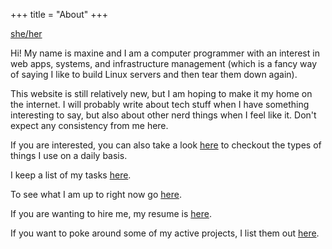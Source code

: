 +++
title = "About"
+++

[she/her](https://pronouns.mxhzl.com/she/her/her/hers/herself)

Hi! My name is maxine and I am a computer programmer with an interest in web apps, systems, and infrastructure management (which is a fancy way of saying I like to build Linux servers and then tear them down again).

This website is still relatively new, but I am hoping to make it my home on the internet. I will probably write about tech stuff when I have something interesting to say, but also about other nerd things when I feel like it. Don't expect any consistency from me here.

If you are interested, you can also take a look [here](@/uses.md) to checkout the types of things I use on a daily basis.

I keep a list of my tasks [here](@/todo.md).

To see what I am up to right now go [here](@/now.md).

If you are wanting to hire me, my resume is [here](@/resume.md).

If you want to poke around some of my active projects, I list them out [here](@/projects.md).
